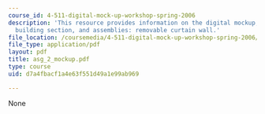 ```yaml
---
course_id: 4-511-digital-mock-up-workshop-spring-2006
description: 'This resource provides information on the digital mockup, fabrication:
  building section, and assemblies: removable curtain wall.'
file_location: /coursemedia/4-511-digital-mock-up-workshop-spring-2006/d7a4fbacf1a4e63f551d49a1e99ab969_asg_2_mockup.pdf
file_type: application/pdf
layout: pdf
title: asg_2_mockup.pdf
type: course
uid: d7a4fbacf1a4e63f551d49a1e99ab969

---
```

None